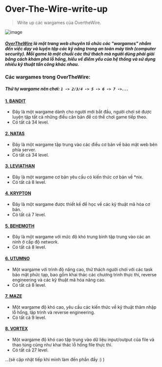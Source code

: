 # Over-The-Wire-write-up
> Write up các wargames của OvertheWire.

![image](https://github.com/WildSaul/Over-the-Wire-write-up/assets/155133173/0034865c-3fa3-4a17-83e4-01a859a4d95a)
##### [OverTheWire](overthewire.org) là một trang web chuyên tổ chức các "wargames" nhắm đến việc dạy và luyện tập các kỹ năng trong an toàn máy tính (computer security). Mỗi game là một chuỗi các thử thách mà người dùng phải giải bằng cách khám phá lỗ hổng, hiểu về điểm yếu của hệ thống và sử dụng nhiều kỹ thuật tấn công khác nhau. 
### Các wargames trong OverTheWire:
##### Thứ tự wargame nên chơi: `1 -> 2/3/4 -> 5 -> 6 -> 7 ->...`
#### [1. BANDIT](https://overthewire.org/wargames/bandit/)
+ Đây là một wargame dành cho người mới bắt đầu, người chơi sẽ được luyện tập tất cả những điều căn bản để có thể chơi game tiếp theo.
+ Có tất cả 34 level.

#### [2. NATAS](https://overthewire.org/wargames/natas/)
+ Đây là một wargame tập trung vào các điều cơ bản về bảo mật web bên phía server.
+ Có tất cả 34 level.

#### [3. LEVIATHAN](https://overthewire.org/wargames/leviathan/)
+ Đây là một wargame cơ bản yêu cầu có kiến thức cơ bản về *nix.
+ Có tất cả 8 level.

#### [4. KRYPTON](https://overthewire.org/wargames/krypton/)
+ Đây là một wargame được thiết kế để học về các kỹ thuật mã hóa cơ bản.
+ Có tất cả 7 level.

#### [5. BEHEMOTH](https://overthewire.org/wargames/behemoth/)
+ Đây là một wargame với mức độ khó trung bình tập trung vào các an ninh ở cấp độ network.
+ Có tất cả 8 level.

#### [6. UTUMNO](https://overthewire.org/wargames/utumno/)
+ Một wargame với trình độ năng cao, thử thách người chơi với các task bảo mật phức tạp, bao gồm khai thác các chương trình thực thi, reverse engineering và các kỹ thuật mã hóa nâng cao.
+ Có tất cả 8 level.

#### [7. MAZE](https://overthewire.org/wargames/maze/)
+ Một wargame độ khó cao, yêu cầu các kiến thức về kỹ thuật thâm nhập lỗ hổng, lập trình và reverse engineering.
+ Có tất cả 9 level.

#### [8. VORTEX](https://overthewire.org/wargames/vortex)
+ Một wargame độ khó cao tập trung vào dữ liệu input/output của file và thao túng cũng như khai thác lỗ hổng file thực thi.
+ Có tất cả 27 level.

...(sẽ cập nhật tiếp khi mình làm đến phần đấy :) )
